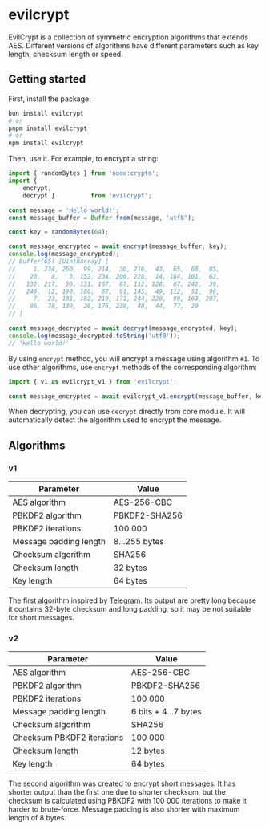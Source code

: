 
# evilcrypt

EvilCrypt is a collection of symmetric encryption algorithms that extends AES. Different versions of algorithms have different parameters such as key length, checksum length or speed.

## Getting started

First, install the package:

```bash
bun install evilcrypt
# or
pnpm install evilcrypt
# or
npm install evilcrypt
```

Then, use it. For example, to encrypt a string:

```javascript
import { randomBytes } from 'node:crypto';
import {
    encrypt,
    decrypt }          from 'evilcrypt';

const message = 'Hello world!';
const message_buffer = Buffer.from(message, 'utf8');

const key = randomBytes(64);

const message_encrypted = await encrypt(message_buffer, key);
console.log(message_encrypted);
// Buffer(65) [Uint8Array] [
//     1, 234, 250,  99, 214,  36, 216,  43,  65,  68,  85,
//    20,   8,   3, 152, 234, 206, 228,  14, 184, 101,  62,
//   132, 217,  56, 131, 167,  87, 112, 128,  87, 242,  39,
//   249,  12, 190, 100,  87,  91, 145,  49, 112,  51,  96,
//     7,  23, 181, 182, 210, 171, 244, 220,  98, 163, 207,
//    86,  78, 139,  26, 176, 238,  48,  44,  77,  20
// ]

const message_decrypted = await decrypt(message_encrypted, key);
console.log(message_decrypted.toString('utf8'));
// 'Hello world!'
```

By using `encrypt` method, you will encrypt a message using algorithm `#1`. To use other algorithms, use `encrypt` methods of the corresponding algorithm:

```javascript
import { v1 as evilcrypt_v1 } from 'evilcrypt';

const message_encrypted = await evilcrypt_v1.encrypt(message_buffer, key);
```

When decrypting, you can use `decrypt` directly from core module. It will automatically detect the algorithm used to encrypt the message.

## Algorithms

### v1

| Parameter              | Value         |
| ------------------     | ------------- |
| AES algorithm          | AES-256-CBC   |
| PBKDF2 algorithm       | PBKDF2-SHA256 |
| PBKDF2 iterations      | 100 000       |
| Message padding length | 8...255 bytes |
| Checksum algorithm     | SHA256        |
| Checksum length        | 32 bytes      |
| Key length             | 64 bytes      |

The first algorithm inspired by [Telegram](https://core.telegram.org/techfaq#q-how-does-server-client-encryption-work-in-mtproto). Its output are pretty long because it contains 32-byte checksum and long padding, so it may be not suitable for short messages.

### v2

| Parameter                  | Value                |
| -------------------------- | -------------------- |
| AES algorithm              | AES-256-CBC          |
| PBKDF2 algorithm           | PBKDF2-SHA256        |
| PBKDF2 iterations          | 100 000              |
| Message padding length     | 6 bits + 4...7 bytes |
| Checksum algorithm         | SHA256               |
| Checksum PBKDF2 iterations | 100 000              |
| Checksum length            | 12 bytes             |
| Key length                 | 64 bytes             |

The second algorithm was created to encrypt short messages. It has shorter output than the first one due to shorter checksum, but the checksum is calculated using PBKDF2 with 100 000 iterations to make it harder to brute-force. Message padding is also shorter with maximum length of 8 bytes.

